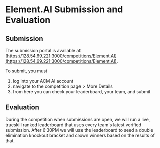 # Element.AI Submission and Evaluation

## Submission
The submission portal is available at [https://128.54.69.221:3000/competitions/Element.AI](https://128.54.69.221:3000/competitions/Element.AI).

To submit, you must
1. log into your ACM AI account
2. navigate to the competition page > More Details
3. from here you can check your leaderboard, your team, and submit

## Evaluation
During the competition when submissions are open, we will run a live, trueskill ranked leaderboard that uses every team's latest verified submission. After 6:30PM we will use the leaderboard to seed a double elimination knockout bracket and crown winners based on the results of that.